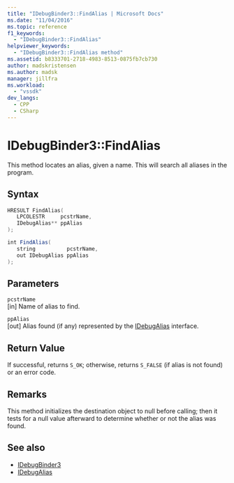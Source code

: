 ```yaml
---
title: "IDebugBinder3::FindAlias | Microsoft Docs"
ms.date: "11/04/2016"
ms.topic: reference
f1_keywords:
  - "IDebugBinder3::FindAlias"
helpviewer_keywords:
  - "IDebugBinder3::FindAlias method"
ms.assetid: b8333701-2718-4983-8513-0875fb7cb730
author: madskristensen
ms.author: madsk
manager: jillfra
ms.workload:
  - "vssdk"
dev_langs:
  - CPP
  - CSharp
---
```

# IDebugBinder3::FindAlias
This method locates an alias, given a name. This will search all aliases in the program.

## Syntax

```cpp
HRESULT FindAlias(
   LPCOLESTR     pcstrName,
   IDebugAlias** ppAlias
);
```

```csharp
int FindAlias(
   string          pcstrName,
   out IDebugAlias ppAlias
);
```

## Parameters
`pcstrName`\
[in] Name of alias to find.

`ppAlias`\
[out] Alias found (if any) represented by the [IDebugAlias](../../../extensibility/debugger/reference/idebugalias.md) interface.

## Return Value
 If successful, returns `S_OK`; otherwise, returns `S_FALSE` (if alias is not found) or an error code.

## Remarks
 This method initializes the destination object to null before calling; then it tests for a null value afterward to determine whether or not the alias was found.

## See also
- [IDebugBinder3](../../../extensibility/debugger/reference/idebugbinder3.md)
- [IDebugAlias](../../../extensibility/debugger/reference/idebugalias.md)